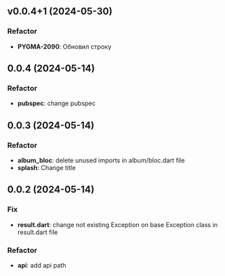 ## v0.0.4+1 (2024-05-30)

### Refactor

- **PYGMA-2090**: Обновил строку

## 0.0.4 (2024-05-14)

### Refactor

- **pubspec**: change pubspec

## 0.0.3 (2024-05-14)

### Refactor

- **album_bloc**: delete unused imports in album/bloc.dart file
- **splash**: Change title

## 0.0.2 (2024-05-14)

### Fix

- **result.dart**: change not existing Exception on base Exception class in result.dart file

### Refactor

- **api**: add api path
